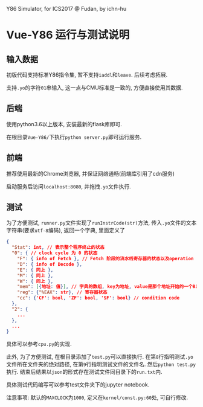 Y86 Simulator, for ICS2017 @ Fudan, by ichn-hu

# Vue-Y86 运行与测试说明

## 输入数据

初版代码支持标准Y86指令集, 暂不支持`iaddl`和`leave`. 后续考虑拓展.

支持`.yo`的字符`01`串输入, 这一点与CMU标准是一致的, 方便直接使用其数据.

## 后端

使用python3.6以上版本, 安装最新的flask库即可.

在根目录`Vue-Y86/`下执行`python server.py`即可运行服务.

## 前端

推荐使用最新的Chrome浏览器, 并保证网络通畅(前端库引用了cdn服务)

启动服务后访问`localhost:8080`, 并拖拽`.yo`文件执行.

## 测试

为了方便测试, `runner.py`文件实现了`runInstrCode(str)`方法, 传入`.yo`文件的文本字符串(要求`utf-8`编码), 返回一个字典, 里面定义了

```json
{
  "Stat": int, // 表示整个程序终止的状态
  "0": { // clock cycle 为 0 的状态
    "F": { info of Fetch }, // Fetch 阶段的流水线寄存器的状态以及operation
    "D": { info of Decode },
    "E": { 同上 },
    "M": { 同上 },
    "W": { 同上 },
    "mem": [{地址: 值}], // 字典的数组, key为地址, value是那个地址开始的一个Bite, 没有指明的地址是默认的0
    "reg": {"%EAX": str}, // 寄存器状态
    "cc": {'CF': bool, 'ZF': bool, 'SF': bool} // condition code
  },
  "2": {
    ...
  },
  ...
}
```

具体可以参考`cpu.py`的实现.

此外, 为了方便测试, 在根目录添加了`test.py`可以直接执行. 在第`8`行指明测试`.yo`文件所在文件夹的绝对路径, 在第`9`行指明测试文件的文件名. 然后`python test.py`执行. 结束后结果以`json`的形式存在测试文件同目录下的`run.txt`内.

具体测试代码编写可以参考test文件夹下的jupyter notebook.

注意事项: 默认的`MAXCLOCK`为`1000`, 定义在`kernel/const.py:60`处, 可自行修改.